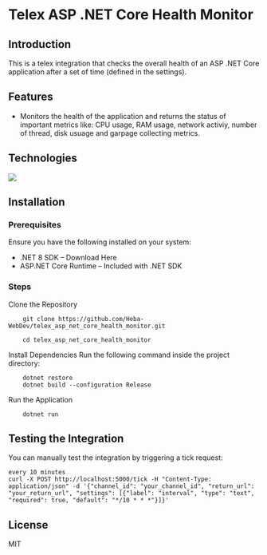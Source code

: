 # Telex ASP .NET Core Health Monitor 

## Introduction
This is a telex integration that checks the overall health of an ASP .NET Core application after a set of time (defined in the settings).

## Features

- Monitors the health of the application and returns the status of important metrics like: CPU usage, RAM usage, network activiy, number of thread, disk usuage and garpage collecting metrics. 

## Technologies

<p>
  <a href="https://skillicons.dev">
    <img src="https://skillicons.dev/icons?i=cs,dotnet&perline=11" />
  </a>
</p>

## Installation
### Prerequisites
 Ensure you have the following installed on your system:

- .NET 8 SDK – Download Here
- ASP.NET Core Runtime – Included with .NET SDK

### Steps
 Clone the Repository
```
    git clone https://github.com/Heba-WebDev/telex_asp_net_core_health_monitor.git
    
    cd telex_asp_net_core_health_monitor
```
Install Dependencies
Run the following command inside the project directory:

```
    dotnet restore 
    dotnet build --configuration Release  
```

Run the Application

```
    dotnet run  
```

## Testing the Integration
You can manually test the integration by triggering a tick request:
```
every 10 minutes
curl -X POST http://localhost:5000/tick -H "Content-Type: application/json" -d '{"channel_id": "your_channel_id", "return_url": "your_return_url", "settings": [{"label": "interval", "type": "text", "required": true, "default": "*/10 * * *"}]}'
```

## License 
MIT